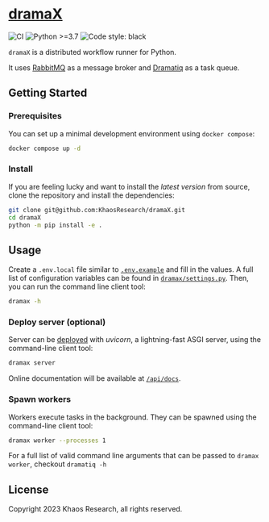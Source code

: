 # [dramaX](https://github.com/KhaosResearch/dramaX) 

![CI](https://github.com/KhaosResearch/dramaX/actions/workflows/ci.yml/badge.svg)
![Python >=3.7](https://img.shields.io/badge/python-%3E=3.7-blue.svg)
![Code style: black](https://img.shields.io/badge/code%20style-black-000000.svg)

`dramaX` is a distributed workflow runner for Python.

It uses [RabbitMQ](https://www.rabbitmq.com) as a message broker and [Dramatiq](https://dramatiq.io) as a task queue.

## Getting Started

### Prerequisites

You can set up a minimal development environment using `docker compose`:

```bash
docker compose up -d
```

### Install

If you are feeling lucky and want to install the _latest version_ from source, clone the repository and install the dependencies:

```bash
git clone git@github.com:KhaosResearch/dramaX.git
cd dramaX
python -m pip install -e .
```

## Usage

Create a `.env.local` file similar to [`.env.example`](.env.example) and fill in the values. A full list of configuration variables can be found in [`dramax/settings.py`](src/dramax/settings.py).
Then, you can run the command line client tool:

```sh
dramax -h
```

### Deploy server (optional)

Server can be [deployed](https://fastapi.tiangolo.com/deployment/) with *uvicorn*, a lightning-fast ASGI server, using the command-line client tool:

```sh
dramax server
```

Online documentation will be available at [`/api/docs`](http://0.0.0.0:8001/api/docs?access_token=dev).

### Spawn workers

Workers execute tasks in the background. They can be spawned using the command-line client tool:

```sh
dramax worker --processes 1
```

For a full list of valid command line arguments that can be passed to `dramax worker`, checkout `dramatiq -h`

## License

Copyright 2023 Khaos Research, all rights reserved.
